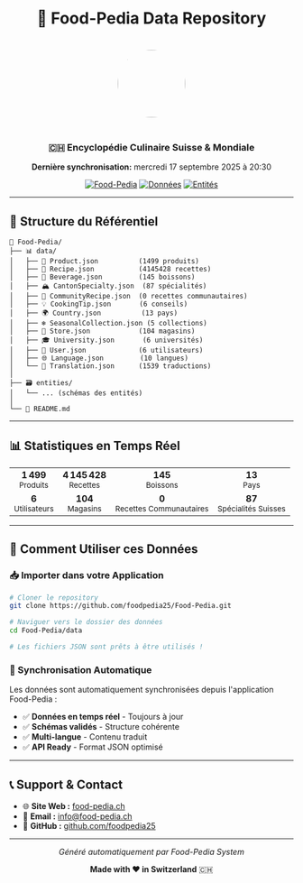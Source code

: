 <div align="center">

# 🍔 Food-Pedia Data Repository

<img src="https://qtrypzzcjebvfcihiynt.supabase.co/storage/v1/object/public/base44-prod/public/688f2ccb192c06d060244209/f67df5e68_Food-PediaLogo.jpg" width="120" height="120" style="border-radius: 50%; margin: 20px;">

### 🇨🇭 Encyclopédie Culinaire Suisse & Mondiale

**Dernière synchronisation:** mercredi 17 septembre 2025 à 20:30

[![Food-Pedia](https://img.shields.io/badge/🌍-food--pedia.ch-green)](https://food-pedia.ch)
[![Données](https://img.shields.io/badge/📊-4 148 848_enregistrements-blue)](https://github.com/foodpedia25/Food-Pedia)
[![Entités](https://img.shields.io/badge/🗃️-0_entités-purple)](https://github.com/foodpedia25/Food-Pedia)

</div>

---

## 🌳 Structure du Référentiel

```
🍔 Food-Pedia/
├── 📊 data/
│   ├── 🥬 Product.json          (1499 produits)
│   ├── 📖 Recipe.json           (4145428 recettes)
│   ├── 🍷 Beverage.json         (145 boissons)
│   ├── 🏔️ CantonSpecialty.json  (87 spécialités)
│   ├── 👥 CommunityRecipe.json  (0 recettes communautaires)
│   ├── 💡 CookingTip.json       (6 conseils)
│   ├── 🌍 Country.json          (13 pays)
│   ├── ❄️ SeasonalCollection.json (5 collections)
│   ├── 🏪 Store.json            (104 magasins)
│   ├── 🎓 University.json       (6 universités)
│   ├── 👤 User.json             (6 utilisateurs)
│   ├── 🌐 Language.json         (10 langues)
│   └── 📝 Translation.json      (1539 traductions)
│
├── 🗃️ entities/
│   └── ... (schémas des entités)
│
└── 📄 README.md
```

---

## 📊 Statistiques en Temps Réel

<table align="center">
<tr>
<td align="center">
<strong>1 499</strong><br>
<sub>Produits</sub>
</td>
<td align="center">
<strong>4 145 428</strong><br>
<sub>Recettes</sub>
</td>
<td align="center">
<strong>145</strong><br>
<sub>Boissons</sub>
</td>
<td align="center">
<strong>13</strong><br>
<sub>Pays</sub>
</td>
</tr>
<tr>
<td align="center">
<strong>6</strong><br>
<sub>Utilisateurs</sub>
</td>
<td align="center">
<strong>104</strong><br>
<sub>Magasins</sub>
</td>
<td align="center">
<strong>0</strong><br>
<sub>Recettes Communautaires</sub>
</td>
<td align="center">
<strong>87</strong><br>
<sub>Spécialités Suisses</sub>
</td>
</tr>
</table>

---

## 🚀 Comment Utiliser ces Données

### 📥 Importer dans votre Application

```bash
# Cloner le repository
git clone https://github.com/foodpedia25/Food-Pedia.git

# Naviguer vers le dossier des données
cd Food-Pedia/data

# Les fichiers JSON sont prêts à être utilisés !
```

### 🔄 Synchronisation Automatique

Les données sont automatiquement synchronisées depuis l'application Food-Pedia :
- ✅ **Données en temps réel** - Toujours à jour
- ✅ **Schémas validés** - Structure cohérente  
- ✅ **Multi-langue** - Contenu traduit
- ✅ **API Ready** - Format JSON optimisé

---

## 📞 Support & Contact

- 🌐 **Site Web :** [food-pedia.ch](https://food-pedia.ch)
- 📧 **Email :** info@food-pedia.ch
- 🐙 **GitHub :** [github.com/foodpedia25](https://github.com/foodpedia25)

---

<div align="center">

*Généré automatiquement par Food-Pedia System*

**Made with ❤️ in Switzerland** 🇨🇭

</div>